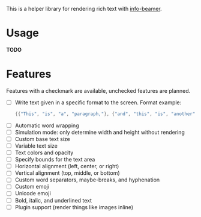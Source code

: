 This is a helper library for rendering rich text with [info-beamer](https://github.com/dividuum/info-beamer).

# Usage

**TODO**

# Features

Features with a checkmark are available, unchecked features are planned.

- [ ] Write text given in a specific format to the screen. Format example:
    ```lua
    {{"This", "is", "a", "paragraph,"}, {"and", "this", "is", "another", "paragraph."}}
    ```
- [ ] Automatic word wrapping
- [ ] Simulation mode: only determine width and height without rendering
- [ ] Custom base text size
- [ ] Variable text size
- [ ] Text colors and opacity
- [ ] Specify bounds for the text area
- [ ] Horizontal alignment (left, center, or right)
- [ ] Vertical alignment (top, middle, or bottom)
- [ ] Custom word separators, maybe-breaks, and hyphenation
- [ ] Custom emoji
- [ ] Unicode emoji
- [ ] Bold, italic, and underlined text
- [ ] Plugin support (render things like images inline)
